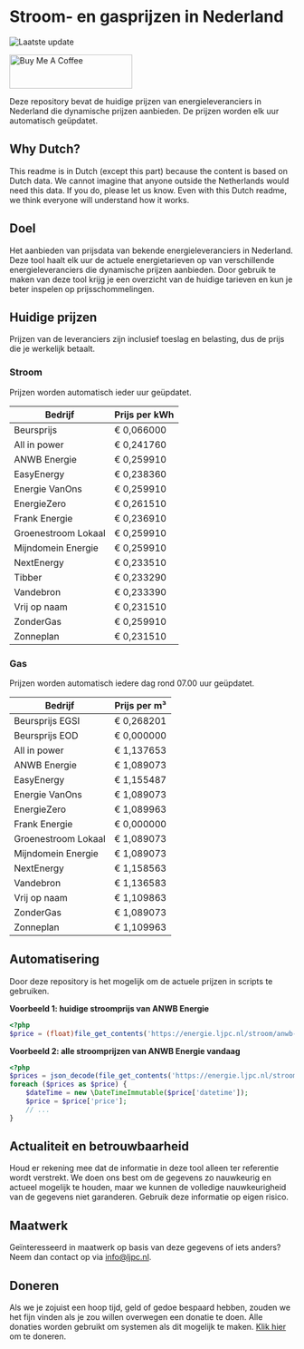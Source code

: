 # Stroom- en gasprijzen in Nederland

![Laatste update](https://img.shields.io/badge/laatste%20update-2024--03--26%2003%3A00%20CET-brightgreen)

<a href="https://www.buymeacoffee.com/Lars-" target="_blank"><img src="https://cdn.buymeacoffee.com/buttons/v2/default-orange.png" alt="Buy Me A Coffee" height="60" style="height: 60px !important;width: 217px !important;" ></a>

Deze repository bevat de huidige prijzen van energieleveranciers in Nederland die dynamische prijzen aanbieden. De prijzen worden elk uur automatisch geüpdatet.

## Why Dutch?

This readme is in Dutch (except this part) because the content is based on Dutch data. We cannot imagine that anyone outside the Netherlands would need this data. If you do, please let us know. Even with this Dutch readme, we think
everyone will understand how it works.

## Doel

Het aanbieden van prijsdata van bekende energieleveranciers in Nederland. Deze tool haalt elk uur de actuele energietarieven op van verschillende energieleveranciers die dynamische prijzen aanbieden. Door gebruik te maken van deze tool
krijg je een overzicht van de huidige tarieven en kun je beter inspelen op prijsschommelingen.

## Huidige prijzen

Prijzen van de leveranciers zijn inclusief toeslag en belasting, dus de prijs die je werkelijk betaalt.

### Stroom

Prijzen worden automatisch ieder uur geüpdatet.

 Bedrijf | Prijs per kWh 
---------|---------------
Beursprijs | € 0,066000
All in power | € 0,241760
ANWB Energie | € 0,259910
EasyEnergy | € 0,238360
Energie VanOns | € 0,259910
EnergieZero | € 0,261510
Frank Energie | € 0,236910
Groenestroom Lokaal | € 0,259910
Mijndomein Energie | € 0,259910
NextEnergy | € 0,233510
Tibber | € 0,233290
Vandebron | € 0,233390
Vrij op naam | € 0,231510
ZonderGas | € 0,259910
Zonneplan | € 0,231510


### Gas

Prijzen worden automatisch iedere dag rond 07.00 uur geüpdatet.

 Bedrijf | Prijs per m³ 
---------|--------------
Beursprijs EGSI | € 0,268201
Beursprijs EOD | € 0,000000
All in power | € 1,137653
ANWB Energie | € 1,089073
EasyEnergy | € 1,155487
Energie VanOns | € 1,089073
EnergieZero | € 1,089963
Frank Energie | € 0,000000
Groenestroom Lokaal | € 1,089073
Mijndomein Energie | € 1,089073
NextEnergy | € 1,158563
Vandebron | € 1,136583
Vrij op naam | € 1,109863
ZonderGas | € 1,089073
Zonneplan | € 1,109963


## Automatisering

Door deze repository is het mogelijk om de actuele prijzen in scripts te gebruiken.

**Voorbeeld 1: huidige stroomprijs van ANWB Energie**

```php
<?php
$price = (float)file_get_contents('https://energie.ljpc.nl/stroom/anwb-energie-nu.txt');

```

**Voorbeeld 2: alle stroomprijzen van ANWB Energie vandaag**

```php
<?php
$prices = json_decode(file_get_contents('https://energie.ljpc.nl/stroom/all-in-power-vandaag.json'),true);
foreach ($prices as $price) {
    $dateTime = new \DateTimeImmutable($price['datetime']);
    $price = $price['price'];
    // ...
}
```

## Actualiteit en betrouwbaarheid

Houd er rekening mee dat de informatie in deze tool alleen ter referentie wordt verstrekt. We doen ons best om de gegevens zo nauwkeurig en actueel mogelijk te houden, maar we kunnen de volledige nauwkeurigheid van de gegevens niet
garanderen. Gebruik deze informatie op eigen risico.

## Maatwerk

Geïnteresseerd in maatwerk op basis van deze gegevens of iets anders? Neem dan contact op
via [info@ljpc.nl](mailto:info@ljpc.nl?subject=Energie%20prijzen).

## Doneren

Als we je zojuist een hoop tijd, geld of gedoe bespaard hebben, zouden we het fijn vinden als je zou willen overwegen een
donatie te doen. Alle donaties worden gebruikt om systemen als dit mogelijk te
maken. [Klik hier](https://www.buymeacoffee.com/Lars-) om te doneren.
